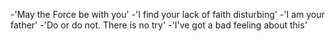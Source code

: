 -'May the Force be with you'
-'I find your lack of faith disturbing'
-'I am your father'
-'Do or do not. There is no try'
-'I've got a bad feeling about this'
